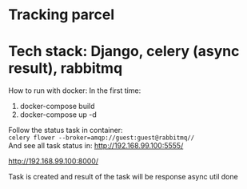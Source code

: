 # Tracking parcel
# Tech stack: Django, celery (async result), rabbitmq

How to run with docker:
In the first time:   
1. docker-compose build   
2. docker-compose up -d   

Follow the status task in container:   
```celery flower --broker=amqp://guest:guest@rabbitmq//```   
And see all task status in: http://192.168.99.100:5555/

http://192.168.99.100:8000/


Task is created and result of the task will be response async util done


